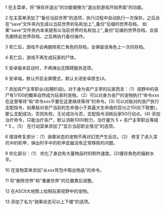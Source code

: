 1 在主菜单，将"保存并退出"的功能替换为"退出到游戏开始界面”的功能。

2 在主菜单添加了“备份当前世界”的选项，执行过程中自动执行一次保存，之后会在“save”文件夹内生成以当前世界的名称加上"_备份"后缀的世界存档， 如果“save”文件夹内本来就有以当前世界的名称加上“_备份”后缀的世界存档，会首先删除此世界存档，之后再执行备份操作。

3 死亡后，游戏不会再删除死亡角色的存档，会保留该角色上一次的存档。

4 死亡后，游戏不再生成玩家的尸体。

5 安卓版本启动时，不再弹出无障碍服务选项。

6 安卓端，默认开启全屏模式，默认关闭安卓原生UI。

7 添加丧尸主宰职业(初期阶段)。对于身为丧尸主宰的玩家而言：（1）视野中的丧尸有1/100的概率自然成为玩家的宠物。（2）可以对身为丧尸的宠物执行“命令xxx在这里等待”和“命令xxx不要在这里继续等待”的命令。(3) 可以对敌对的丧尸执行支配指令，如果敌对丧尸当前的生命值小于其最大生命值的百分之10(向下取整)，那么支配成功，否则失败。无论成功与否，支配指令消耗玩家50行动点。(4) 添加治疗命令，只能治疗丧尸，默认消耗1000耐力，治疗量为 5 + 丧尸主宰职业等级 * 5 。（5） 在行动菜单添加了“显示当前职业情况”的选项。

8 错误修复部分：（1）骑乘状态的宠物不再对幻觉产生反应。（2） 修复了进入深坑中的机甲，弹出时手中的机甲武器没有正常移除的问题。

9 优化部分：（1） 优化了身边有大量物品时的制作速度。(2)缓存角色的辐射水平。

10 在宠物菜单添加"从xxx背包中取出物品"的命令。

11 将"删除世界"和"重置世界"的位置靠后调整。

12 在ASCII大地图上绘制玩家视野中的宠物。

13 添加了名为“骑乘状态可以上下楼”的选项。